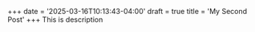 +++
date = '2025-03-16T10:13:43-04:00'
draft = true
title = 'My Second Post'
+++
This is description 
